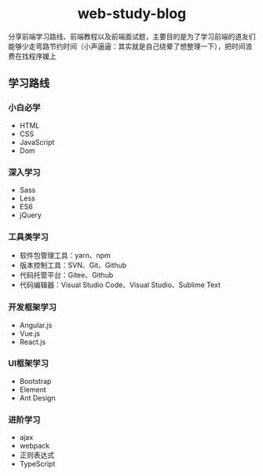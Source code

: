 <h1 align="center">web-study-blog</h1>
<p>分享前端学习路线、前端教程以及前端面试题，主要目的是为了学习前端的道友们能够少走弯路节约时间（小声逼逼：其实就是自己绕晕了想整理一下），把时间浪费在找程序媛上</p>
<h2>学习路线</h2>
<h3>小白必学</h3>
<ul>
<li>HTML</li>
<li>CSS</li>
<li>JavaScript</li>
<li>Dom</li>
</ul>
<h3>深入学习</h3>
<ul>
<li>Sass</li>
<li>Less</li>
<li>ES6</li>
<li>jQuery</li>
</ul>
<h3>工具类学习</h3>
<ul>
<li>软件包管理工具：yarn、npm</li>
<li>版本控制工具：SVN、Git、Github</li>
<li>代码托管平台：Gitee、Github</li>
<li>代码编辑器：Visual Studio Code、Visual Studio、Sublime Text</li>
</ul>
<h3>开发框架学习</h3>
<ul>
<li>Angular.js</li>
<li>Vue.js</li>
<li>React.js</li>
</ul>
<h3>UI框架学习</h3>
<ul>
<li>Bootstrap</li>
<li>Element</li>
<li>Ant Design</li>
</ul>
<h3>进阶学习</h3>
<ul>
<li>ajax</li>
<li>webpack</li>
<li>正则表达式</li>
<li>TypeScript</li>
</ul>


